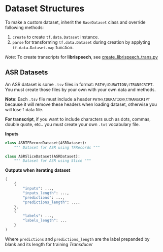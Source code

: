 # Dataset Structures

To make a custom dataset, inherit the `BaseDataset` class and override following methods:

1. `create` to create `tf.data.Dataset` instance.
2. `parse` for transforming `tf.data.Dataset` during creation by applyting `tf.data.Dataset.map` function.

_Note_: To create transcripts for **librispeech**, see [create_librispeech_trans.py](../bin/create_librispeech_trans.py)

## ASR Datasets

An ASR dataset is some `.tsv` files in format: `PATH\tDURATION\tTRANSCRIPT`. You must create those files by your own with your own data and methods.

**Note**: Each `.tsv` file must include a header `PATH\tDURATION\tTRANSCRIPT` because it will remove these headers when loading dataset, otherwise you will lose 1 data file.

**For transcript**, if you want to include characters such as dots, commas, double quote, etc.. you must create your own `.txt` vocabulary file.

**Inputs**

```python
class ASRTFRecordDataset(ASRDataset):
    """ Dataset for ASR using TFRecords """

class ASRSliceDataset(ASRDataset):
    """ Dataset for ASR using Slice """
```

**Outputs when iterating dataset**

```python
(
    {
        "inputs": ...,
        "inputs_length": ...,
        "predictions": ...,
        "predictions_length": ...,
    },
    {
        "labels": ...,
        "labels_length": ...
    }
)
```

Where `predictions` and `predictions_length` are the label prepanded by blank and its length for training *Transducer*